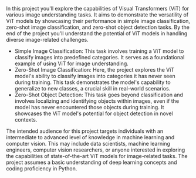 In this project you'll explore the capabilities of Visual Transformers (ViT) for various image understanding tasks. It aims to demonstrate the versatility of ViT models by showcasing their performance in simple image classification, zero-shot image classification, and zero-shot object detection tasks. By the end of the project you'll understand the potential of ViT models in handling diverse image-related challenges.

- Simple Image Classification: This task involves training a ViT model to classify images into predefined categories. It serves as a foundational example of using ViT for image understanding.
- Zero-Shot Image Classification: Here, the project explores the ViT model's ability to classify images into categories it has never seen during training. This task demonstrates the model's capability to generalize to new classes, a crucial skill in real-world scenarios.
- Zero-Shot Object Detection: This task goes beyond classification and involves localizing and identifying objects within images, even if the model has never encountered those objects during training. It showcases the ViT model's potential for object detection in novel contexts.

The intended audience for this project targets individuals with an intermediate to advanced level of knowledge in machine learning and computer vision. This may include data scientists, machine learning engineers, computer vision researchers, or anyone interested in exploring the capabilities of state-of-the-art ViT models for image-related tasks. The project assumes a basic understanding of deep learning concepts and coding proficiency in Python. 
